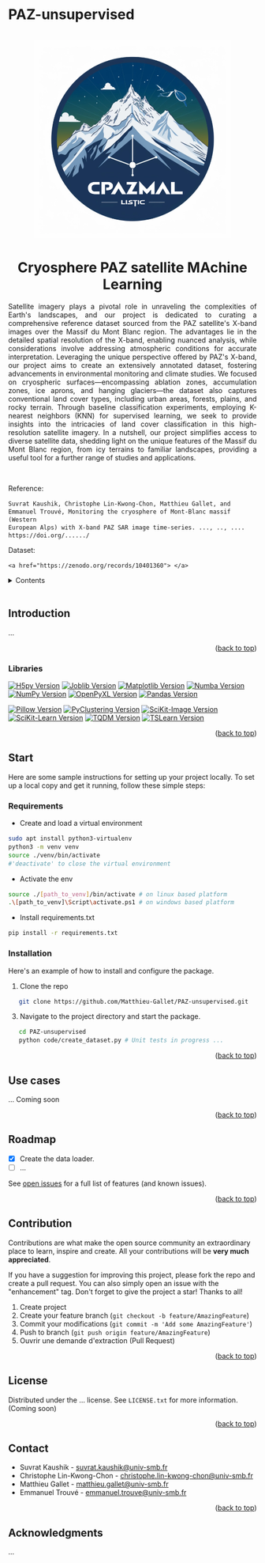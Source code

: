 # PAZ-unsupervised

<!-- PROJECT LOGO -->
<br />
<div align="center">
  <img src="static/logo.png" alt="Logo" width="400">
  </a>
  <h1 align="center">Cryosphere PAZ satellite MAchine Learning</h1>
  <p align="justify">
  Satellite imagery plays a pivotal role in unraveling the complexities of Earth's landscapes, and our project is dedicated to curating a comprehensive reference dataset sourced from the PAZ satellite's X-band images over the Massif du Mont Blanc region. The advantages lie in the detailed spatial resolution of the X-band, enabling nuanced analysis, while considerations involve addressing atmospheric conditions for accurate interpretation. Leveraging the unique perspective offered by PAZ's X-band, our project aims to create an extensively annotated dataset, fostering advancements in environmental monitoring and climate studies. We focused on cryospheric surfaces—encompassing ablation zones, accumulation zones, ice aprons, and hanging glaciers—the dataset also captures conventional land cover types, including urban areas, forests, plains, and rocky terrain. Through baseline classification experiments, employing  K-nearest neighbors (KNN) for supervised learning, we seek to provide insights into the intricacies of land cover classification in this high-resolution satellite imagery. In a nutshell, our project simplifies access to diverse satellite data, shedding light on the unique features of the Massif du Mont Blanc region, from icy terrains to familiar landscapes, providing a useful tool for a further range of studies and applications.
  </p>
  <br />
</div>

Reference:
    
    Suvrat Kaushik, Christophe Lin-Kwong-Chon, Matthieu Gallet, and Emmanuel Trouvé, Monitoring the cryosphere of Mont-Blanc massif (Western
    European Alps) with X-band PAZ SAR image time-series. ..., .., .... https://doi.org/....../
  
  Dataset: 

    <a href="https://zenodo.org/records/10401360"> </a>

<!-- TABLE OF CONTENTS -->
<details>
  <summary>Contents</summary>
  <ol>
    <li>
      <a href="#introduction">Introduction</a>
      <ul>
        <li><a href="#libraries">Libraries</a></li>
      </ul>
    </li>
    <li>
      <a href="#démarrage">Start</a>
      <ul>
        <li><a href="#prerequisites">Prerequisites</a></li>
        <li><a href="#installation">Installation</a></li>
      </ul>
    </li>
    <li><a href="#utilisation">Use case</a></li>
    <li><a href="#feuille-de-route">Roadmap</a></li>
    <li><a href="#contribution">Contribution</a></li>
    <li><a href="#license">License</a></li>
    <li><a href="#contact">Contact</a></li>
    <li><a href="#remerciements">Acknowledgments</a></li>
  </ol>
</details>
<br />

<!-- ABOUT THE PROJECT -->
## Introduction
  
...

<p align="right">(<a href="#readme-top">back to top</a>)</p>

### Libraries

[![H5py Version](https://img.shields.io/badge/H5py-latest-blue.svg)](https://docs.h5py.org/en/stable/release.html)
[![Joblib Version](https://img.shields.io/badge/Joblib-latest-blue.svg)](https://joblib.readthedocs.io/en/latest/)
[![Matplotlib Version](https://img.shields.io/badge/Matplotlib-3.3.3-blue.svg)](https://matplotlib.org/stable/users/prev_whats_new/whats_new.3.3.3.html)
[![Numba Version](https://img.shields.io/badge/Numba-latest-blue.svg)](https://numba.pydata.org/numba-doc/latest/release-notes.html)
[![NumPy Version](https://img.shields.io/badge/NumPy-1.23.1-blue.svg)](https://numpy.org/doc/stable/release/1.23.1-notes.html)
[![OpenPyXL Version](https://img.shields.io/badge/OpenPyXL-latest-blue.svg)](https://openpyxl.readthedocs.io/en/stable/)
[![Pandas Version](https://img.shields.io/badge/Pandas-latest-blue.svg)](https://pandas.pydata.org/pandas-docs/stable/whatsnew/index.html)

[![Pillow Version](https://img.shields.io/badge/Pillow-9.0.1-blue.svg)](https://pillow.readthedocs.io/en/stable/releasenotes/9.0.1.html)
[![PyClustering Version](https://img.shields.io/badge/PyClustering-latest-blue.svg)](https://pyclustering.github.io/docs/0.10.1/html/index.html)
[![SciKit-Image Version](https://img.shields.io/badge/SciKit--Image-latest-blue.svg)](https://scikit-image.org/docs/stable/release_notes/0.18.3.html)
[![SciKit-Learn Version](https://img.shields.io/badge/SciKit--Learn-latest-blue.svg)](https://scikit-learn.org/stable/whats_new/v0.24.html)
[![TQDM Version](https://img.shields.io/badge/TQDM-latest-blue.svg)](https://github.com/tqdm/tqdm/releases)
[![TSLearn Version](https://img.shields.io/badge/TSLearn-latest-blue.svg)](https://tslearn.readthedocs.io/en/stable/whats_new/v0.5.html)


<p align="right">(<a href="#readme-top">back to top</a>)</p>

<!-- GETTING STARTED -->
## Start

Here are some sample instructions for setting up your project locally. To set up a local copy and get it running, follow these simple steps:

### Requirements

* Create and load a virtual environment

```sh
sudo apt install python3-virtualenv
python3 -m venv venv
source ./venv/bin/activate
#'deactivate' to close the virtual environment
```

* Activate the env
```sh
source ./[path_to_venv]/bin/activate # on linux based platform
.\[path_to_venv]\Script\activate.ps1 # on windows based platform
```

* Install requirements.txt
```sh
pip install -r requirements.txt
```

### Installation

Here's an example of how to install and configure the package.

1. Clone the repo

```sh
   git clone https://github.com/Matthieu-Gallet/PAZ-unsupervised.git
```

3. Navigate to the project directory and start the package.

```sh
   cd PAZ-unsupervised
   python code/create_dataset.py # Unit tests in progress ...
```

<p align="right">(<a href="#readme-top">back to top</a>)</p>


<!-- USAGE EXAMPLES -->
## Use cases

... Coming soon

<p align="right">(<a href="#readme-top">back to top</a>)</p>

<!-- ROADMAP -->
## Roadmap

* [x] Create the data loader.
* [ ] ...

See [open issues](https://github.com/LE2P/gda-python.git/issues) for a full list of features (and known issues).

<p align="right">(<a href="#readme-top">back to top</a>)</p>

<!-- CONTRIBUTING -->
## Contribution

Contributions are what make the open source community an extraordinary place to learn, inspire and create. All your contributions will be **very much appreciated**.

If you have a suggestion for improving this project, please fork the repo and create a pull request. You can also simply open an issue with the "enhancement" tag.
Don't forget to give the project a star! Thanks to all!

1. Create project
2. Create your feature branch (`git checkout -b feature/AmazingFeature`)
3. Commit your modifications (`git commit -m 'Add some AmazingFeature'`)
4. Push to branch (`git push origin feature/AmazingFeature`)
5. Ouvrir une demande d'extraction (Pull Request)


<p align="right">(<a href="#readme-top">back to top</a>)</p>


<!-- LICENSE -->
## License

Distributed under the ... license. See `LICENSE.txt` for more information. (Coming soon)

<p align="right">(<a href="#readme-top">back to top</a>)</p>

<!-- CONTACT -->
## Contact

- Suvrat Kaushik - <suvrat.kaushik@univ-smb.fr>
- Christophe Lin-Kwong-Chon - <christophe.lin-kwong-chon@univ-smb.fr>
- Matthieu Gallet - <matthieu.gallet@univ-smb.fr>
- Emmanuel Trouvé - <emmanuel.trouve@univ-smb.fr>

<p align="right">(<a href="#readme-top">back to top</a>)</p>

<!-- ACKNOWLEDGMENTS -->
## Acknowledgments

...
